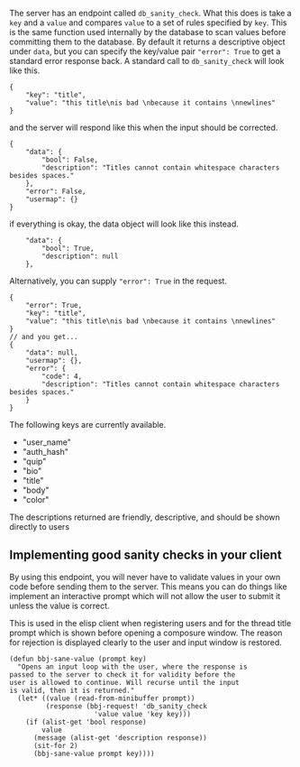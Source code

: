 The server has an endpoint called `db_sanity_check`. What this does is take
a `key` and a `value` and compares `value` to a set of rules specified by
`key`. This is the same function used internally by the database to scan
values before committing them to the database. By default it returns a
descriptive object under `data`, but you can specify the key/value pair
`"error": True` to get a standard error response back. A standard call
to `db_sanity_check` will look like this.

```
{
    "key": "title",
    "value": "this title\nis bad \nbecause it contains \nnewlines"
}
```

and the server will respond like this when the input should be corrected.

```
{
    "data": {
        "bool": False,
        "description": "Titles cannot contain whitespace characters besides spaces."
    },
    "error": False,
    "usermap": {}
}
```

if everything is okay, the data object will look like this instead.

```
    "data": {
        "bool": True,
        "description": null
    },
```

Alternatively, you can supply `"error": True` in the request.

```
{
    "error": True,
    "key": "title",
    "value": "this title\nis bad \nbecause it contains \nnewlines"
}
// and you get...
{
    "data": null,
    "usermap": {},
    "error": {
        "code": 4,
        "description": "Titles cannot contain whitespace characters besides spaces."
    }
}
```

The following keys are currently available.

  * "user_name"
  * "auth_hash"
  * "quip"
  * "bio"
  * "title"
  * "body"
  * "color"

The descriptions returned are friendly, descriptive, and should be shown
directly to users

## Implementing good sanity checks in your client

By using this endpoint, you will never have to validate values in your
own code before sending them to the server. This means you can do things
like implement an interactive prompt which will not allow the user to
submit it unless the value is correct.

This is used in the elisp client when registering users and for the thread
title prompt which is shown before opening a composure window. The reason
for rejection is displayed clearly to the user and input window is restored.

```
(defun bbj-sane-value (prompt key)
  "Opens an input loop with the user, where the response is
passed to the server to check it for validity before the
user is allowed to continue. Will recurse until the input
is valid, then it is returned."
  (let* ((value (read-from-minibuffer prompt))
         (response (bbj-request! 'db_sanity_check
                     'value value 'key key)))
    (if (alist-get 'bool response)
        value
      (message (alist-get 'description response))
      (sit-for 2)
      (bbj-sane-value prompt key))))
```
